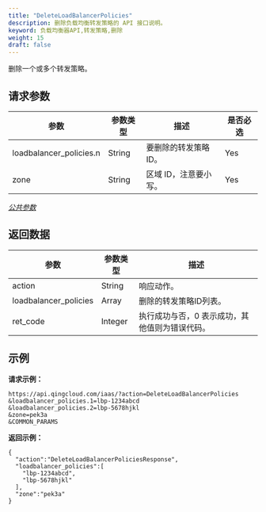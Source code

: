 ```yaml
---
title: "DeleteLoadBalancerPolicies"
description: 删除负载均衡转发策略的 API 接口说明。
keyword: 负载均衡器API,转发策略,删除
weight: 15
draft: false
---
```


删除一个或多个转发策略。

## 请求参数

| 参数 | 参数类型 | 描述 | 是否必选 |
| --- | --- | --- | --- |
| loadbalancer_policies.n | String | 要删除的转发策略 ID。 | Yes |
| zone | String | 区域 ID，注意要小写。 | Yes |

[_公共参数_](../../gei_api/parameters/)

## 返回数据

| 参数 | 参数类型 | 描述 |
| --- | --- | --- |
| action | String | 响应动作。 |
| loadbalancer_policies | Array | 删除的转发策略ID列表。 |
| ret_code | Integer | 执行成功与否，0 表示成功，其他值则为错误代码。 |

## 示例

**请求示例：**

```
https://api.qingcloud.com/iaas/?action=DeleteLoadBalancerPolicies
&loadbalancer_policies.1=lbp-1234abcd
&loadbalancer_policies.2=lbp-5678hjkl
&zone=pek3a
&COMMON_PARAMS
```

**返回示例：**

```
{
  "action":"DeleteLoadBalancerPoliciesResponse",
  "loadbalancer_policies":[
    "lbp-1234abcd",
    "lbp-5678hjkl"
  ],
  "zone":"pek3a"
}
```
